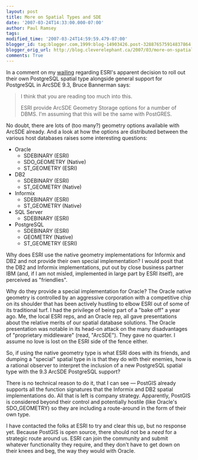 ```yaml
---
layout: post
title: More on Spatial Types and SDE
date: '2007-03-24T14:33:00.000-07:00'
author: Paul Ramsey
tags: 
modified_time: '2007-03-24T14:59:59.479-07:00'
blogger_id: tag:blogger.com,1999:blog-14903426.post-328876575914837864
blogger_orig_url: http://blog.cleverelephant.ca/2007/03/more-on-spatial-types-and-sde.html
comments: True
---
```


In a comment on my [wailing](http://blog.cleverelephant.ca/2007/03/some-good-news-and-some-bad-news.html) regarding ESRI's apparent decision to roll out their own PostgreSQL spatial type alongside general support for PostgreSQL in ArcSDE 9.3, Bruce Bannerman says:

<blockquote>I think that you are reading too much into this.

ESRI provide ArcSDE Geometry Storage options for a number of DBMS. I'm assuming that this will be the same with PostGRES.</blockquote>

No doubt, there are lots of (too many?) geometry options available with ArcSDE already. And a look at how the options are distributed between the various host databases raises some interesting questions:<ul><li>Oracle<ul><li>SDEBINARY (ESRI)<li>SDO_GEOMETRY (Native)<li>ST_GEOMETRY (ESRI)</ul></li><li>DB2<ul><li>SDEBINARY (ESRI)<li>ST_GEOMETRY (Native)</ul></li><li>Informix<ul><li>SDEBINARY (ESRI)<li>ST_GEOMETRY (Native)</ul></li><li>SQL Server<ul><li>SDEBINARY (ESRI)</ul></li><li>PostgreSQL<ul><li>SDEBINARY (ESRI)<li>GEOMETRY (Native)<li>ST_GEOMETRY (ESRI)</ul></ul>Why does ESRI use the native geometry implementations for Informix and DB2 and not provide their own special implementation?  I would posit that the DB2 and Informix implementations, put out by close business partner IBM (and, if I am not misled, implemented in large part by ESRI itself), are perceived as "friendlies". 

Why do they provide a special implementation for Oracle? The Oracle native geometry is controlled by an aggressive corporation with a competitive chip on its shoulder that has been actively hustling to elbow ESRI out of some of its traditional turf.  I had the privilege of being part of a "bake off" a year ago. Me, the local ESRI reps, and an Oracle rep, all gave presentations about the relative merits of our spatial database solutions.  The Oracle presentation was notable in its head-on attack on the many disadvantages of "proprietary middleware" (read, "ArcSDE").  They gave no quarter.  I assume no love is lost on the ESRI side of the fence either.

So, if using the native geometry type is what ESRI does with its friends, and dumping a "special" spatial type in is that they do with their enemies, how is a rational observer to interpret the inclusion of a new PostgreSQL spatial type with the 9.3 ArcSDE PostgreSQL support?

There is no technical reason to do it, that I can see &mdash; PostGIS already supports all the function signatures that the Informix and DB2 spatial implementations do. All that is left is company strategy. Apparently, PostGIS is considered beyond their control and potentially hostile (like Oracle's SDO_GEOMETRY) so they are including a route-around in the form of their own type.

I have contacted the folks at ESRI to try and clear this up, but no response yet. Because PostGIS is open source, there should not be a *need* for a strategic route around us. ESRI can join the community and submit whatever functionality they require, and they don't have to get down on their knees and beg, the way they would with Oracle.